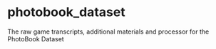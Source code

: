 # photobook_dataset
The raw game transcripts, additional materials and processor for the PhotoBook Dataset
